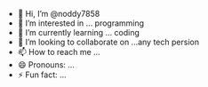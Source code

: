 - 👋 Hi, I’m @noddy7858
- 👀 I’m interested in ... programming
- 🌱 I’m currently learning ... coding
- 💞️ I’m looking to collaborate on ...any tech persion
- 📫 How to reach me ...
- 😄 Pronouns: ...
- ⚡ Fun fact: ...

<!---
noddy7858/noddy7858 is a ✨ special ✨ repository because its `README.md` (this file) appears on your GitHub profile.
You can click the Preview link to take a look at your changes.
--->
